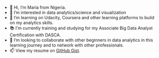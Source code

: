 - 👋 Hi, I’m Maria from Nigeria.
- 👀 I’m interested in data analytics/science and visualization
- 🌱 I’m learning on Udacity, Coursera and other learning platforms to build on my analytics skills.
- 📚 I'm currently training and studying for my Associate Big Data Analyst Certification with DASCA.
- 💞️ I’m looking to collaborate with other beginners in data analytics in this learning journey and to network with other professionals.
- 📫 View my resume on [GitHub Gist](https://gist.github.com/Marhyah/0f5e9520d1cc863263bd72ee3fb780da).

<!---
Marhyah/Marhyah is a ✨ special ✨ repository because its `README.md` (this file) appears on your GitHub profile.
You can click the Preview link to take a look at your changes.
--->
